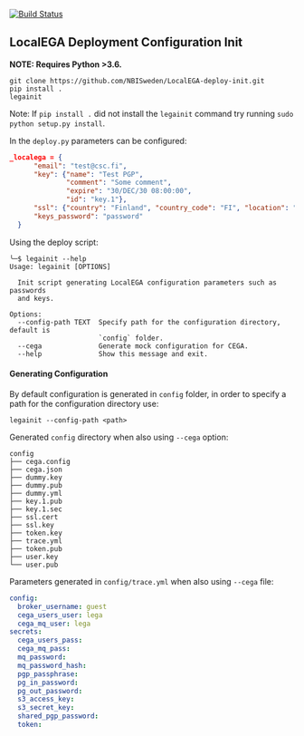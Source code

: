 [![Build Status](https://travis-ci.org/NBISweden/LocalEGA-deploy-init.svg?branch=master)](https://travis-ci.org/NBISweden/LocalEGA-deploy-init)

## LocalEGA Deployment Configuration Init

**NOTE: Requires Python >3.6.**
```
git clone https://github.com/NBISweden/LocalEGA-deploy-init.git
pip install .
legainit
```

Note: If `pip install .` did not install the `legainit` command try running `sudo python setup.py install`.

In the `deploy.py` parameters can be configured:
```json
_localega = {
      "email": "test@csc.fi",
      "key": {"name": "Test PGP",
              "comment": "Some comment",
              "expire": "30/DEC/30 08:00:00",
              "id": "key.1"},
      "ssl": {"country": "Finland", "country_code": "FI", "location": "Espoo", "org": "CSC"},
      "keys_password": "password"
  }
```

Using the deploy script:
```
╰─$ legainit --help
Usage: legainit [OPTIONS]

  Init script generating LocalEGA configuration parameters such as passwords
  and keys.

Options:
  --config-path TEXT  Specify path for the configuration directory, default is
                      `config` folder.
  --cega              Generate mock configuration for CEGA.
  --help              Show this message and exit.
```

#### Generating Configuration

By default configuration is generated in `config` folder, in order to specify a path for the configuration directory use:
```
legainit --config-path <path>
```
Generated `config` directory when also using `--cega` option:
```
config
├── cega.config
├── cega.json
├── dummy.key
├── dummy.pub
├── dummy.yml
├── key.1.pub
├── key.1.sec
├── ssl.cert
├── ssl.key
├── token.key
├── trace.yml
├── token.pub
├── user.key
└── user.pub

```

Parameters generated in `config/trace.yml` when also using `--cega` file:
```yaml
config:
  broker_username: guest
  cega_users_user: lega
  cega_mq_user: lega
secrets:
  cega_users_pass:
  cega_mq_pass:
  mq_password:
  mq_password_hash:
  pgp_passphrase:
  pg_in_password:
  pg_out_password:
  s3_access_key:
  s3_secret_key:
  shared_pgp_password:
  token:
```

